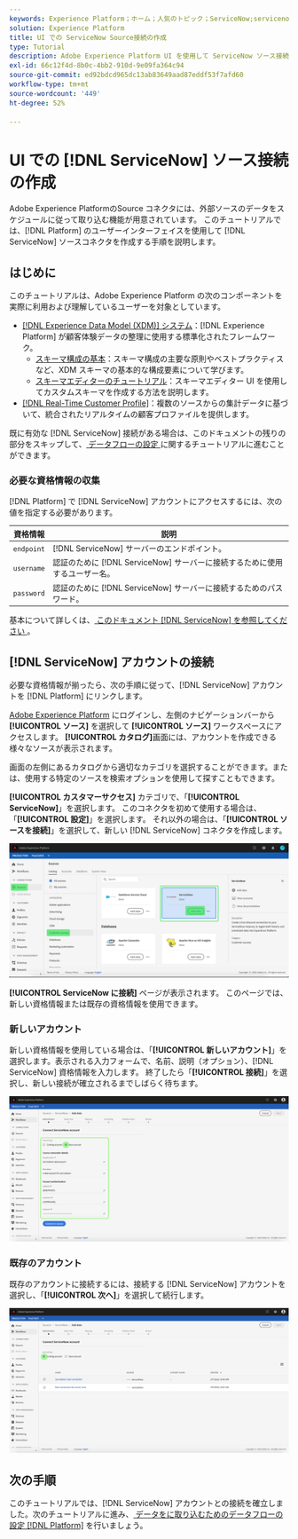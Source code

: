 ```yaml
---
keywords: Experience Platform；ホーム；人気のトピック；ServiceNow;servicenow
solution: Experience Platform
title: UI での ServiceNow Source接続の作成
type: Tutorial
description: Adobe Experience Platform UI を使用して ServiceNow ソース接続を作成する方法を説明します。
exl-id: 66c12f4d-8b0c-4bb2-910d-9e09fa364c94
source-git-commit: ed92bdcd965dc13ab83649aad87eddf53f7afd60
workflow-type: tm+mt
source-wordcount: '449'
ht-degree: 52%

---
```


# UI での [!DNL ServiceNow] ソース接続の作成

Adobe Experience PlatformのSource コネクタには、外部ソースのデータをスケジュールに従って取り込む機能が用意されています。 このチュートリアルでは、[!DNL Platform] のユーザーインターフェイスを使用して [!DNL ServiceNow] ソースコネクタを作成する手順を説明します。

## はじめに

このチュートリアルは、Adobe Experience Platform の次のコンポーネントを実際に利用および理解しているユーザーを対象としています。

* [[!DNL Experience Data Model (XDM)]  システム](../../../../../xdm/home.md)：[!DNL Experience Platform] が顧客体験データの整理に使用する標準化されたフレームワーク。
   * [スキーマ構成の基本](../../../../../xdm/schema/composition.md)：スキーマ構成の主要な原則やベストプラクティスなど、XDM スキーマの基本的な構成要素について学びます。
   * [スキーマエディターのチュートリアル](../../../../../xdm/tutorials/create-schema-ui.md)：スキーマエディター UI を使用してカスタムスキーマを作成する方法を説明します。
* [[!DNL Real-Time Customer Profile]](../../../../../profile/home.md)：複数のソースからの集計データに基づいて、統合されたリアルタイムの顧客プロファイルを提供します。

既に有効な [!DNL ServiceNow] 接続がある場合は、このドキュメントの残りの部分をスキップして、[ データフローの設定 ](../../dataflow/customer-success.md) に関するチュートリアルに進むことができます。

### 必要な資格情報の収集

[!DNL Platform] で [!DNL ServiceNow] アカウントにアクセスするには、次の値を指定する必要があります。

| 資格情報 | 説明 |
| ---------- | ----------- |
| `endpoint` | [!DNL ServiceNow] サーバーのエンドポイント。 |
| `username` | 認証のために [!DNL ServiceNow] サーバーに接続するために使用するユーザー名。 |
| `password` | 認証のために [!DNL ServiceNow] サーバーに接続するためのパスワード。 |

基本について詳しくは、[ このドキュメント  [!DNL ServiceNow]  を参照してください ](https://developer.servicenow.com/app.do#!/rest_api_doc?v=newyork&amp;id=r_TableAPI-GET)。

## [!DNL ServiceNow] アカウントの接続

必要な資格情報が揃ったら、次の手順に従って、[!DNL ServiceNow] アカウントを [!DNL Platform] にリンクします。

[Adobe Experience Platform](https://platform.adobe.com) にログインし、左側のナビゲーションバーから **[!UICONTROL ソース]** を選択して **[!UICONTROL ソース]** ワークスペースにアクセスします。 **[!UICONTROL カタログ]**&#x200B;画面には、アカウントを作成できる様々なソースが表示されます。

画面の左側にあるカタログから適切なカテゴリを選択することができます。または、使用する特定のソースを検索オプションを使用して探すこともできます。

**[!UICONTROL カスタマーサクセス]** カテゴリで、「**[!UICONTROL ServiceNow]**」を選択します。 このコネクタを初めて使用する場合は、「**[!UICONTROL 設定]**」を選択します。 それ以外の場合は、「**[!UICONTROL ソースを接続]**」を選択して、新しい [!DNL ServiceNow] コネクタを作成します。

![](../../../../images/tutorials/create/servicenow/catalog.png)

**[!UICONTROL ServiceNow に接続]** ページが表示されます。 このページでは、新しい資格情報または既存の資格情報を使用できます。

### 新しいアカウント

新しい資格情報を使用している場合は、「**[!UICONTROL 新しいアカウント]**」を選択します。表示される入力フォームで、名前、説明（オプション）、[!DNL ServiceNow] 資格情報を入力します。 終了したら「**[!UICONTROL 接続]**」を選択し、新しい接続が確立されるまでしばらく待ちます。

![](../../../../images/tutorials/create/servicenow/new.png)

### 既存のアカウント

既存のアカウントに接続するには、接続する [!DNL ServiceNow] アカウントを選択し、「**[!UICONTROL 次へ]**」を選択して続行します。

![](../../../../images/tutorials/create/servicenow/existing.png)

## 次の手順

このチュートリアルでは、[!DNL ServiceNow] アカウントとの接続を確立しました。次のチュートリアルに進み、[ データをに取り込むためのデータフローの設定  [!DNL Platform]](../../dataflow/customer-success.md) を行いましょう。
